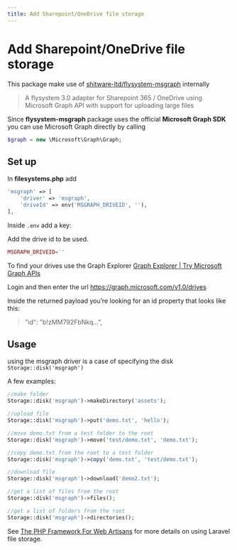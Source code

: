 ```yaml
---
title: Add Sharepoint/OneDrive file storage
---
```


# Add Sharepoint/OneDrive file storage

This package make use of [shitware-ltd/flysystem-msgraph](https://github.com/shitware-ltd/flysystem-msgraph) internally 

>  A flysystem 3.0 adapter for Sharepoint 365 / OneDrive using Microsoft Graph API with support for uploading large files

Since **flysystem-msgraph** package uses the official **Microsoft Graph SDK** you can use Microsoft Graph directly by calling 

```php
$graph = new \Microsoft\Graph\Graph;
```

## Set up

In **filesystems.php** add

```php
'msgraph' => [
    'driver' => 'msgraph',
    'driveId' => env('MSGRAPH_DRIVEID', ''),
],
```

Inside `.env` add a key:

Add the drive id to be used.

```php
MSGRAPH_DRIVEID=''
```

To find your drives use the Graph Explorer [Graph Explorer | Try Microsoft Graph APIs](https://developer.microsoft.com/en-us/graph/graph-explorer)

Login and then enter the url https://graph.microsoft.com/v1.0/drives

Inside the returned payload you’re looking for an id property that looks like this:

>  "id": "b!zMM792FbNkq...",


## Usage 

using the msgraph driver is a case of specifying the disk `Storage::disk('msgraph')`

A few examples:

```php
//make folder
Storage::disk('msgraph')->makeDirectory('assets');

//upload file
Storage::disk('msgraph')->put('demo.txt', 'hello');

//move demo.txt from a test folder to the root
Storage::disk('msgraph')->move('test/demo.txt', 'demo.txt');

//copy demo.txt from the root to a test folder
Storage::disk('msgraph')->copy('demo.txt', 'test/demo.txt');

//download file
Storage::disk('msgraph')->download('demo2.txt');

//get a list of files from the root
Storage::disk('msgraph')->files();

//get a list of folders from the root
Storage::disk('msgraph')->directories();
```

See [The PHP Framework For Web Artisans](https://laravel.com/docs/10.x/filesystem) for more details on using Laravel file storage.